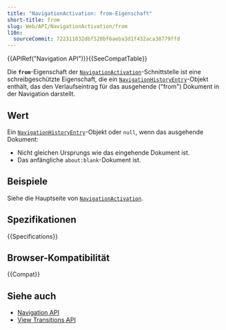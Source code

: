 ```yaml
---
title: "NavigationActivation: from-Eigenschaft"
short-title: from
slug: Web/API/NavigationActivation/from
l10n:
  sourceCommit: 722311032dbf520bf6aeba3d1f432aca38779ffd
---
```


{{APIRef("Navigation API")}}{{SeeCompatTable}}

Die **`from`**-Eigenschaft der [`NavigationActivation`](/de/docs/Web/API/NavigationActivation)-Schnittstelle ist eine schreibgeschützte Eigenschaft, die ein [`NavigationHistoryEntry`](/de/docs/Web/API/NavigationHistoryEntry)-Objekt enthält, das den Verlaufseintrag für das ausgehende ("from") Dokument in der Navigation darstellt.

## Wert

Ein [`NavigationHistoryEntry`](/de/docs/Web/API/NavigationHistoryEntry)-Objekt oder `null`, wenn das ausgehende Dokument:

- Nicht gleichen Ursprungs wie das eingehende Dokument ist.
- Das anfängliche `about:blank`-Dokument ist.

## Beispiele

Siehe die Hauptseite von [`NavigationActivation`](/de/docs/Web/API/NavigationActivation).

## Spezifikationen

{{Specifications}}

## Browser-Kompatibilität

{{Compat}}

## Siehe auch

- [Navigation API](/de/docs/Web/API/Navigation_API)
- [View Transitions API](/de/docs/Web/API/View_Transitions_API)
